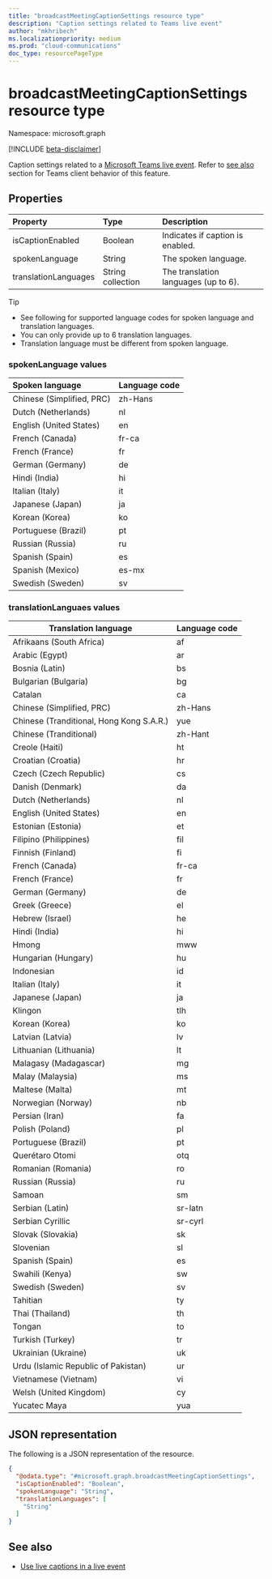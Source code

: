 ```yaml
---
title: "broadcastMeetingCaptionSettings resource type"
description: "Caption settings related to Teams live event"
author: "mkhribech"
ms.localizationpriority: medium
ms.prod: "cloud-communications"
doc_type: resourcePageType
---
```


# broadcastMeetingCaptionSettings resource type

Namespace: microsoft.graph

[!INCLUDE [beta-disclaimer](../../includes/beta-disclaimer.md)]

Caption settings related to a [Microsoft Teams live event](/microsoftteams/teams-live-events/what-are-teams-live-events). Refer to [see also](#see-also) section for Teams client behavior of this feature.

## Properties

| Property             | Type              | Description                          |
|:---------------------|:------------------|:-------------------------------------|
| isCaptionEnabled     | Boolean           | Indicates if caption is enabled.     |
| spokenLanguage       | String            | The spoken language.                 |
| translationLanguages | String collection | The translation languages (up to 6). |

> [!TIP]
>
>- See following for supported language codes for spoken language and translation languages.
>- You can only provide up to 6 translation languages.
>- Translation language must be different from spoken language.

### spokenLanguage values

|  Spoken language          | Language code |
|:--------------------------|:--------------|
| Chinese (Simplified, PRC) | zh-Hans       |
| Dutch (Netherlands)       | nl            |
| English (United States)   | en            |
| French (Canada)           | fr-ca         |
| French (France)           | fr            |
| German (Germany)          | de            |
| Hindi (India)             | hi            |
| Italian (Italy)           | it            |
| Japanese (Japan)          | ja            |
| Korean (Korea)            | ko            |
| Portuguese (Brazil)       | pt            |
| Russian (Russia)          | ru            |
| Spanish (Spain)           | es            |
| Spanish (Mexico)          | es-mx         |
| Swedish (Sweden)          | sv            |

### translationLanguaes values

| Translation language                     | Language code |
|------------------------------------------|---------------|
| Afrikaans (South Africa)                 | af            |
| Arabic (Egypt)                           | ar            |
| Bosnia (Latin)                           | bs            |
| Bulgarian (Bulgaria)                     | bg            |
| Catalan                                  | ca            |
| Chinese (Simplified, PRC)                | zh-Hans       |
| Chinese (Tranditional, Hong Kong S.A.R.) | yue           |
| Chinese (Tranditional)                   | zh-Hant       |
| Creole (Haiti)                           | ht            |
| Croatian (Croatia)                       | hr            |
| Czech (Czech Republic)                   | cs            |
| Danish (Denmark)                         | da            |
| Dutch (Netherlands)                      | nl            |
| English (United States)                  | en            |
| Estonian (Estonia)                       | et            |
| Filipino (Philippines)                   | fil           |
| Finnish (Finland)                        | fi            |
| French (Canada)                          | fr-ca         |
| French (France)                          | fr            |
| German (Germany)                         | de            |
| Greek (Greece)                           | el            |
| Hebrew (Israel)                          | he            |
| Hindi (India)                            | hi            |
| Hmong                                    | mww           |
| Hungarian (Hungary)                      | hu            |
| Indonesian                               | id            |
| Italian (Italy)                          | it            |
| Japanese (Japan)                         | ja            |
| Klingon                                  | tlh           |
| Korean (Korea)                           | ko            |
| Latvian (Latvia)                         | lv            |
| Lithuanian (Lithuania)                   | lt            |
| Malagasy (Madagascar)                    | mg            |
| Malay (Malaysia)                         | ms            |
| Maltese (Malta)                          | mt            |
| Norwegian (Norway)                       | nb            |
| Persian (Iran)                           | fa            |
| Polish (Poland)                          | pl            |
| Portuguese (Brazil)                      | pt            |
| Querétaro Otomi                          | otq           |
| Romanian (Romania)                       | ro            |
| Russian (Russia)                         | ru            |
| Samoan                                   | sm            |
| Serbian (Latin)                          | sr-latn       |
| Serbian Cyrillic                         | sr-cyrl       |
| Slovak (Slovakia)                        | sk            |
| Slovenian                                | sl            |
| Spanish (Spain)                          | es            |
| Swahili (Kenya)                          | sw            |
| Swedish (Sweden)                         | sv            |
| Tahitian                                 | ty            |
| Thai (Thailand)                          | th            |
| Tongan                                   | to            |
| Turkish (Turkey)                         | tr            |
| Ukrainian (Ukraine)                      | uk            |
| Urdu (Islamic Republic of Pakistan)      | ur            |
| Vietnamese (Vietnam)                     | vi            |
| Welsh (United Kingdom)                   | cy            |
| Yucatec Maya                             | yua           |

## JSON representation

The following is a JSON representation of the resource.
<!-- {
  "blockType": "resource",
  "@odata.type": "microsoft.graph.broadcastMeetingCaptionSettings"
}
-->

``` json
{
  "@odata.type": "#microsoft.graph.broadcastMeetingCaptionSettings",
  "isCaptionEnabled": "Boolean",
  "spokenLanguage": "String",
  "translationLanguages": [
    "String"
  ]
}
```

## See also

- [Use live captions in a live event](https://support.microsoft.com/en-us/office/use-live-captions-in-a-live-event-1d6778d4-6c65-4189-ab13-e2d77beb9e2a)
